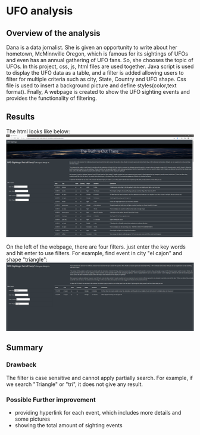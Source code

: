 # UFO analysis

## Overview of the analysis
Dana is a data jornalist. She is given an opportunity to write about her hometown, McMinnville Oregon, which is famous for its sightings of UFOs and even has an annual gathering of UFO fans.
So, she chooses the topic of UFOs.
In this project, css, js, html files are used together.
Java script is used to display the UFO data as a table, and a filter is added allowing users to filter for multiple criteria such as city, State, Country and UFO shape.
Css file is used to insert a background picture and define styles(color,text format).
Fnally, A webpage is created to show the UFO sighting events and provides the functionality of filtering.


## Results

The html looks like below:
![web](screenshot_web.png)

On the left of the webpage, there are four filters.
just enter the key words and hit enter to use filters. 
For example, find event in city "el cajon" and shape "triangle": 
![filter](filter.png)


## Summary
### Drawback
The filter is case sensitive and cannot apply partially search. For example, if we search "Triangle" or "tri", it does not give any result.

### Possible Further improvement
 - providing hyperlink for each event, which includes more details and some pictures
 - showing the total amount of sighting events 
